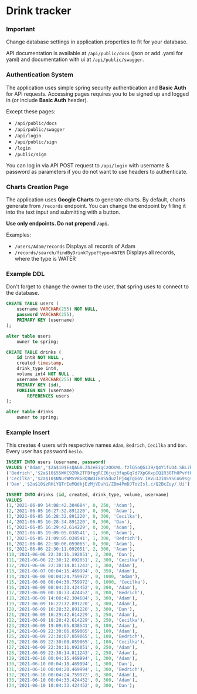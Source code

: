 # Drink tracker

### Important

Change database settings in application.properties to fit for your database.

API documentation is available at `/api/public/docs` (json or add .yaml 
for yaml) and documentation with ui at `/api/public/swagger`.

### Authentication System

The application uses simple spring security authentication and 
**Basic Auth** for API requests. Accessing pages requires you to be 
signed up and logged in (or include **Basic Auth** header).

Except these pages:

- `/api/public/docs`
- `/api/public/swagger`
- `/api/login`
- `/api/public/sign`
- `/login`
- `/public/sign`

You can log in via API POST request to  `/api/login` with 
username & password as parameters if you do not want to use headers
to authenticate.

### Charts Creation Page

The application uses **Google Charts** to generate charts. 
By default, charts generate from `/records` endpoint. You can
change the endpoint by filling it into the text input and 
submitting with a button.

**Use only endpoints. Do not prepend `/api`.**

Examples:

- `/users/Adam/records` Displays all records of Adam
- `/records/search/findByDrinkType?type=WATER` Displays all records, where the type is WATER 

### Example DDL

Don't forget to change the owner to the user, that spring uses to connect to the database.

```SQL
CREATE TABLE users (
    username VARCHAR(255) NOT NULL,
    password VARCHAR(255),
    PRIMARY KEY (username)
);

alter table users
    owner to spring;

CREATE TABLE drinks (
    id int8 NOT NULL ,
    created timestamp,
    drink_type int4,
    volume int4 NOT NULL ,
    username VARCHAR(255) NOT NULL ,
    PRIMARY KEY (id),
    FOREIGN KEY (username)
        REFERENCES users
);

alter table drinks
    owner to spring;
```

### Example Insert

This creates 4 users with respective names `Adam`, `Bedrich`,
 `Cecilka` and `Dan`. Every user has password 
`heslo`.

```SQL
INSERT INTO users (username, password)
VALUES ('Adam','$2a$10$EsQAG8L2hJeEigCzOOUWL.fzlQ5oQGi39/Q4Y1fuD4.SBL7kHq0R2'),
('Bedrich','$2a$10$55WKC92Rk2TFDfqgRCZ6juj3fapGq7d7XpGKxpIQ1R30Th0PvYthe'),
('Cecilka','$2a$10$NNusWMSV8G8QBW3I88S5duzlPj4qTgG6V.IHVu3Jim5YSCoG9sgs6'),
('Dan','$2a$10$zRHiYQTrIeMQdkjEzMjVDuh1/ZBm4PmDJTozIsl.c/Q2BcZuy/.Ui');

INSERT INTO drinks (id, created, drink_type, volume, username)
VALUES
(1,'2021-06-09 14:08:42.304684', 0, 250, 'Adam'),
(2,'2021-06-05 16:27:32.891220', 0, 300, 'Adam'),
(3,'2021-06-05 16:28:32.891220', 0, 300, 'Cecilka'),
(4,'2021-06-05 16:28:34.891220', 0, 300, 'Dan'),
(5,'2021-06-05 16:29:42.614229', 0, 300, 'Adam'),
(6,'2021-06-05 19:09:05.038541', 1, 300, 'Adam'),
(7,'2021-06-05 21:09:05.038541', 1, 300, 'Bedrich'),
(8,'2021-06-06 22:30:06.059065', 0, 300, 'Adam'),
(9,'2021-06-06 22:30:11.092051', 2, 300, 'Adam'),
(10,'2021-06-06 22:30:11.192051', 2, 300, 'Dan'),
(11,'2021-06-06 22:30:12.092051', 2, 300, 'Cecilka'),
(12,'2021-06-06 22:30:14.811243', 1, 300, 'Adam'),
(13,'2021-06-07 00:04:15.469994', 0, 350, 'Adam'),
(14,'2021-06-08 00:04:24.759972', 0, 1000, 'Adam'),
(15,'2021-06-08 00:04:30.759972', 0, 1000, 'Cecilka'),
(16,'2021-06-09 00:04:33.424452', 0, 200, 'Adam'),
(17,'2021-06-09 00:10:33.424452', 0, 200, 'Bedrich'),
(18,'2021-06-09 14:08:42.304684', 3, 300, 'Adam'),
(19,'2021-06-09 16:27:32.891220', 3, 300, 'Adam'),
(20,'2021-06-09 16:28:32.891220', 3, 300, 'Dan'),
(21,'2021-06-09 16:29:42.614229', 3, 250, 'Adam'),
(22,'2021-06-09 18:20:42.614229', 3, 250, 'Cecilka'),
(23,'2021-06-09 19:09:05.038541', 0, 100, 'Adam'),
(24,'2021-06-09 22:30:06.059065', 1, 100, 'Adam'),
(25,'2021-06-09 22:30:07.059065', 1, 100, 'Bedrich'),
(26,'2021-06-09 22:30:08.059065', 1, 100, 'Cecilka'),
(27,'2021-06-09 22:30:11.092051', 0, 250, 'Adam'),
(28,'2021-06-09 22:30:14.811243', 2, 250, 'Adam'),
(29,'2021-06-10 00:04:15.469994', 1, 300, 'Adam'),
(30,'2021-06-10 00:04:18.469994', 1, 300, 'Dan'),
(31,'2021-06-10 00:04:20.469994', 1, 300, 'Bedrich'),
(32,'2021-06-10 00:04:24.759972', 0, 300, 'Adam'),
(33,'2021-06-10 00:04:33.424452', 0, 300, 'Adam'),
(34,'2021-06-10 10:04:33.424452', 0, 300, 'Dan');
```
